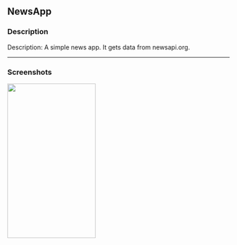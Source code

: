## NewsApp  ##


### Description ###

Description: A simple news app. It gets data from newsapi.org.
- - - -
### Screenshots ###
<img src="https://user-images.githubusercontent.com/94231197/154659789-f888ee62-e6d0-4271-ae56-d20cce8a8741.png" width="200" height="350">
